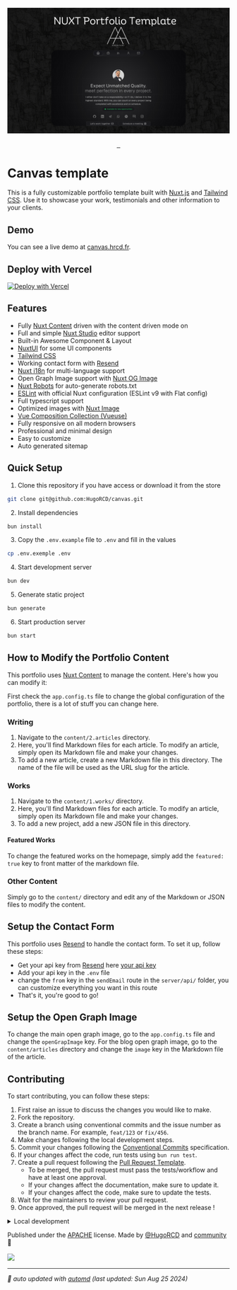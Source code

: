 ![Portfolio Social Preview](./public/social-preview.png)

<p align="center">
    <a aria-label="Hugo's Website" href="https://hrcd.fr">
        <img alt="" src="https://img.shields.io/badge/Website-hrcd.fr-blue?style=for-the-badge&labelColor=000000&logo=google-chrome&logoColor=white">
  <a aria-label="License" href="https://github.com/hugorcd/canvas/blob/main/LICENSE">
    <img alt="" src="https://img.shields.io/npm/l/vue.svg?style=for-the-badge&labelColor=000000&color=blue">
    </a>
  <a aria-label="Follow Hugo on Twitter" href="https://twitter.com/HugoRCD__">
    <img alt="" src="https://img.shields.io/twitter/follow/HugoRCD__.svg?style=for-the-badge&labelColor=000000&logo=twitter&label=Follow%20Hugo&logoWidth=20&logoColor=white">
  </a>
</p>

# Canvas template

This is a fully customizable portfolio template built with [Nuxt.js](https://nuxtjs.org/) and [Tailwind CSS](https://tailwindcss.com/). Use it to showcase your work, testimonials and other information to your clients.

## Demo

You can see a live demo at [canvas.hrcd.fr](https://canvas.hrcd.fr/).

## Deploy with Vercel

[![Deploy with Vercel](https://vercel.com/button)](https://vercel.com/new/clone?repository-url=https%3A%2F%2Fgithub.com%2FHugoRCD%2Fcanvas&env=NUXT_PUBLIC_AVAILABLE,NUXT_PRIVATE_RESEND_API_KEY,NUXT_PUBLIC_STUDIO_TOKENS,NUXT_PUBLIC_MEETING_LINK,NUXT_PUBLIC_SITE_URL&envDescription=You%20will%20require%20an%20API%20key%20for%20Resend%20and%20Nuxt%20Studio%2C%20but%20it%20is%20not%20essential%20for%20the%20portfolio%20to%20work.%20Simply%20add%20%22test%2C%22%20for%20example%2C%20and%20edit%20the%20variable%20later.&project-name=canvas-portfolio&repository-name=canvas-portfolio&demo-title=Canvas&demo-url=canvas.hrcd.fr&demo-image=https%3A%2F%2Fcanvas.hrcd.fr%2Fsocial-preview.png)

## Features

- Fully [Nuxt Content](https://content.nuxt.com/) driven with the content driven mode on
- Full and simple [Nuxt Studio](https://nuxt.studio/) editor support
- Built-in Awesome Component & Layout
- [NuxtUI](https://ui.nuxt.com/) for some UI components
- [Tailwind CSS](https://tailwindcss.com/)
- Working contact form with [Resend](https://resend.com/)
- [Nuxt i18n](https://i18n.nuxtjs.org/) for multi-language support
- Open Graph Image support with [Nuxt OG Image](https://nuxtseo.com/og-image/getting-started/installation)
- [Nuxt Robots](https://sitemap.nuxt.com/) for auto-generate robots.txt
- [ESLint](https://eslint.org/) with official Nuxt configuration (ESLint v9 with Flat config)
- Full typescript support
- Optimized images with [Nuxt Image](https://image.nuxt.com/)
- [Vue Composition Collection (Vueuse)](https://vueuse.org/)
- Fully responsive on all modern browsers
- Professional and minimal design
- Easy to customize
- Auto generated sitemap

## Quick Setup

1. Clone this repository if you have access or download it from the store
```bash
git clone git@github.com:HugoRCD/canvas.git
```

2. Install dependencies
```bash
bun install
```

3. Copy the `.env.example` file to `.env` and fill in the values
```bash
cp .env.exemple .env
```

4. Start development server
```bash
bun dev
```

5. Generate static project
```bash
bun generate
```

6. Start production server
```bash
bun start
```

## How to Modify the Portfolio Content

This portfolio uses [Nuxt Content](https://content.nuxt.com/) to manage the content. Here's how you can modify it:

First check the `app.config.ts` file to change the global configuration of the portfolio, there is a lot of stuff you can change here.

### Writing

1. Navigate to the `content/2.articles` directory.
2. Here, you'll find Markdown files for each article. To modify an article, simply open its Markdown file and make your changes.
3. To add a new article, create a new Markdown file in this directory. The name of the file will be used as the URL slug for the article.

### Works

1. Navigate to the `content/1.works/` directory.
2. Here, you'll find Markdown files for each article. To modify an article, simply open its Markdown file and make your changes.
3. To add a new project, add a new JSON file in this directory.

#### Featured Works

To change the featured works on the homepage, simply add the `featured: true` key to front matter of the markdown file.

### Other Content

Simply go to the `content/` directory and edit any of the Markdown or JSON files to modify the content.

## Setup the Contact Form

This portfolio uses [Resend](https://resend.com/) to handle the contact form. To set it up, follow these steps:
- Get your api key from [Resend](https://resend.com/) here [your api key](https://resend.com/api-keys)
- Add your api key in the `.env` file
- change the `from` key in the `sendEmail` route in the `server/api/` folder, you can customize everything you want in this route
- That's it, you're good to go!

## Setup the Open Graph Image

To change the main open graph image, go to the `app.config.ts` file and change the `openGrapImage` key.
For the blog open graph image, go to the `content/articles` directory and change the `image` key in the Markdown file of the article.

<!-- automd:fetch url="gh:hugorcd/markdown/main/src/contributions.md" -->

## Contributing
To start contributing, you can follow these steps:

1. First raise an issue to discuss the changes you would like to make.
2. Fork the repository.
3. Create a branch using conventional commits and the issue number as the branch name. For example, `feat/123` or `fix/456`.
4. Make changes following the local development steps.
5. Commit your changes following the [Conventional Commits](https://www.conventionalcommits.org/en/v1.0.0/) specification.
6. If your changes affect the code, run tests using `bun run test`.
7. Create a pull request following the [Pull Request Template](https://github.com/HugoRCD/markdown/blob/main/src/pull_request_template.md).
   - To be merged, the pull request must pass the tests/workflow and have at least one approval.
   - If your changes affect the documentation, make sure to update it.
   - If your changes affect the code, make sure to update the tests.
8. Wait for the maintainers to review your pull request.
9. Once approved, the pull request will be merged in the next release !

<!-- /automd -->

<!-- automd:fetch url="gh:hugorcd/markdown/main/src/local_development_dev.md" -->

<details>
  <summary>Local development</summary>

- Clone this repository
- Install latest LTS version of [Node.js](https://nodejs.org/en/)
- Enable [Corepack](https://github.com/nodejs/corepack) using `corepack enable`
- Install dependencies using `bun install`
- Start development server using `bun dev`
- Open [http://localhost:3000](http://localhost:3000) in your browser

</details>

<!-- /automd -->

<!-- automd:contributors license=Apache author=HugoRCD github="hugorcd/canvas" -->

Published under the [APACHE](https://github.com/hugorcd/canvas/blob/main/LICENSE) license.
Made by [@HugoRCD](https://github.com/HugoRCD) and [community](https://github.com/hugorcd/canvas/graphs/contributors) 💛
<br><br>
<a href="https://github.com/hugorcd/canvas/graphs/contributors">
<img src="https://contrib.rocks/image?repo=hugorcd/canvas" />
</a>

<!-- /automd -->

<!-- automd:with-automd lastUpdate -->

---

_🤖 auto updated with [automd](https://automd.unjs.io) (last updated: Sun Aug 25 2024)_

<!-- /automd -->
